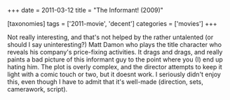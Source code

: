 +++
date = 2011-03-12
title = "The Informant! (2009)"

[taxonomies]
tags = ['2011-movie', 'decent']
categories = ['movies']
+++

Not really interesting, and that's not helped by the rather untalented
(or should I say uninteresting?) Matt Damon who plays the title
character who reveals his company's price-fixing activities. It drags
and drags, and really paints a bad picture of this informant guy to the
point where you (I) end up hating him. The plot is overly complex, and
the director attempts to keep it light with a comic touch or two, but it
doesnt work. I seriously didn't enjoy this, even though I have to admit
that it's well-made (direction, sets, camerawork, script).
